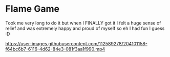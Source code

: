 # Flame Game
Took me very long to do it but when I FINALLY got it I felt a huge sense of relief and was extremely happy and proud of myself so eh I had fun I guess :D

https://user-images.githubusercontent.com/112589278/204101158-f64bc6b7-6116-4d62-84e3-081f3aa1f990.mp4

